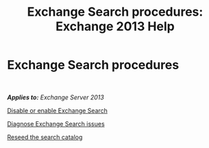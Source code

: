 ﻿---
title: 'Exchange Search procedures: Exchange 2013 Help'
TOCTitle: Exchange Search procedures
ms:assetid: 5b5ff467-d1f9-4ad1-9778-8ad4e0545040
ms:mtpsurl: https://technet.microsoft.com/en-us/library/Aa998289(v=EXCHG.150)
ms:contentKeyID: 51407263
ms.date: 05/13/2016
mtps_version: v=EXCHG.150
---

# Exchange Search procedures

 

_**Applies to:** Exchange Server 2013_


[Disable or enable Exchange Search](disable-or-enable-exchange-search-exchange-2013-help.md)

[Diagnose Exchange Search issues](diagnose-exchange-search-issues-exchange-2013-help.md)

[Reseed the search catalog](reseed-the-search-catalog-exchange-2013-help.md)


